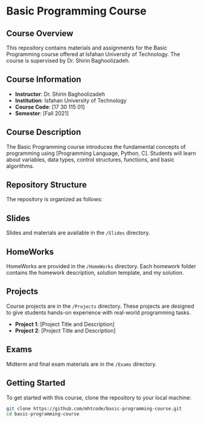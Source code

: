 # Basic Programming Course

## Course Overview
This repository contains materials and assignments for the Basic Programming course offered at Isfahan University of Technology. The course is supervised by Dr. Shirin Baghoolizadeh.

## Course Information
- **Instructor**: Dr. Shirin Baghoolizadeh
- **Institution**: Isfahan University of Technology
- **Course Code**: [17 30 115 01]
- **Semester**: [Fall 2021]

## Course Description
The Basic Programming course introduces the fundamental concepts of programming using [Programming Language, Python, C]. Students will learn about variables, data types, control structures, functions, and basic algorithms.

## Repository Structure
The repository is organized as follows:


## Slides
Slides and materials are available in the `/Slides` directory.

## HomeWorks
HomeWorks are provided in the `/HomeWorks` directory. Each homework folder contains the homework description, solution template, and my solution.

## Projects
Course projects are in the `/Projects` directory. These projects are designed to give students hands-on experience with real-world programming tasks.

- **Project 1**: [Project Title and Description]
- **Project 2**: [Project Title and Description]

## Exams
Midterm and final exam materials are in the `/Exams` directory.

## Getting Started
To get started with this course, clone the repository to your local machine:

```bash
git clone https://github.com/mhtcode/basic-programming-course.git
cd basic-programming-course

